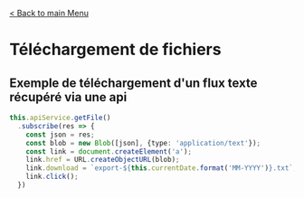 [< Back to main Menu](https://github.com/gsoulie/angular-resources/blob/master/ng-sheet.md)    

# Téléchargement de fichiers

## Exemple de téléchargement d'un flux texte récupéré via une api

````typescript
this.apiService.getFile()
  .subscribe(res => {
    const json = res;
    const blob = new Blob([json], {type: 'application/text'});
    const link = document.createElement('a');
    link.href = URL.createObjectURL(blob);
    link.download = `export-${this.currentDate.format('MM-YYYY')}.txt`;
    link.click();
  })
````
